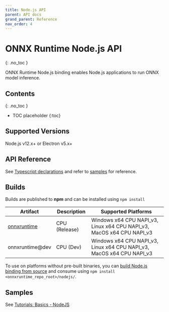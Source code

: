 ```yaml
---
title: Node.js API
parent: API docs
grand_parent: Reference
nav_order: 4
---
```


# ONNX Runtime Node.js API
{: .no_toc }

ONNX Runtime Node.js binding enables Node.js applications to run ONNX model inference.

## Contents
{: .no_toc }

* TOC placeholder
{:toc}

## Supported Versions
Node.js v12.x+ or Electron v5.x+

## API Reference
See [Typescript declarations](https://github.com/microsoft/onnxruntime/blob/master/nodejs/lib/inference-session.ts) and refer to [samples](#samples) for reference.

## Builds
Builds are published to **npm** and can be installed using `npm install`

| Artifact      | Description | Supported Platforms |
|-----------    |-------------|---------------------|
|[onnxruntime](https://www.npmjs.com/package/onnxruntime)|CPU (Release)| Windows x64 CPU NAPI_v3, Linux x64 CPU NAPI_v3, MacOS x64 CPU NAPI_v3|
|onnxruntime@dev| CPU (Dev)|Windows x64 CPU NAPI_v3, Linux x64 CPU NAPI_v3, MacOS x64 CPU NAPI_v3|

To use on platforms without pre-built binaries, you can [build Node.js binding from source]((../../how-to/build.md#apis-and-language-bindings)) and consume using `npm install <onnxruntime_repo_root>/nodejs/`. 

## Samples
See [Tutorials: Basics - NodeJS](../../tutorials/inferencing/api-basics.md#nodejs)


